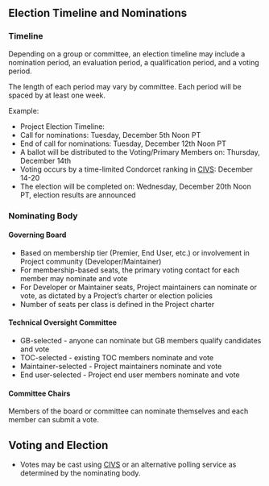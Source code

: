 ## Election Timeline and Nominations

### Timeline
Depending on a group or committee, an election timeline may include a nomination period, an evaluation period, a qualification period, and a voting period.

The length of each period may vary by committee. Each period will be spaced by at least one week.

Example: 
* Project Election Timeline:
* Call for nominations: Tuesday, December 5th Noon PT
* End of call for nominations: Tuesday, December 12th Noon PT
* A ballot will be distributed to the Voting/Primary Members on: Thursday, December 14th
* Voting occurs by a time-limited Condorcet ranking in [CIVS](https://civs.cs.cornell.edu/civs_create.html): December 14-20
* The election will be completed on: Wednesday, December 20th Noon PT, election results are announced

### Nominating Body

#### Governing Board
* Based on membership tier (Premier, End User, etc.) or involvement in Project community (Developer/Maintainer)
* For membership-based seats, the primary voting contact for each member may nominate and vote
* For Developer or Maintainer seats, Project maintainers can nominate or vote, as dictated by a Project’s charter or election policies
* Number of seats per class is defined in the Project charter

#### Technical Oversight Committee
* GB-selected - anyone can nominate but GB members qualify candidates and vote
* TOC-selected - existing TOC members nominate and vote
* Maintainer-selected - Project maintainers nominate and vote
* End user-selected - Project end user members nominate and vote

#### Committee Chairs
Members of the board or committee can nominate themselves and each member can submit a vote.

## Voting and Election

* Votes may be cast using [CIVS](https://civs.cs.cornell.edu/civs_create.html) or an alternative polling service as determined by the nominating body.
